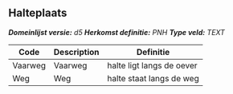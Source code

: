 ﻿## Halteplaats

*__Domeinlijst versie:__ d5*
*__Herkomst definitie:__ PNH*
*__Type veld:__ TEXT*

|__Code__ |__Description__ |__Definitie__	|
|	---	|	---	|   ---	| 
| Vaarweg | Vaarweg | halte ligt langs de oever |
| Weg | Weg | halte staat langs de weg |
